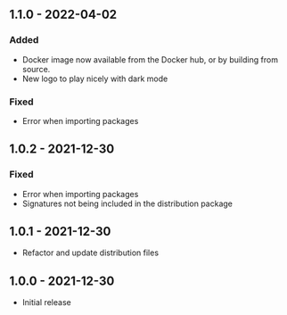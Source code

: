 ## 1.1.0 - 2022-04-02
### Added
- Docker image now available from the Docker hub, or by building from source.
- New logo to play nicely with dark mode
### Fixed
- Error when importing packages

## 1.0.2 - 2021-12-30
### Fixed
- Error when importing packages
- Signatures not being included in the distribution package

## 1.0.1 - 2021-12-30
- Refactor and update distribution files

## 1.0.0 - 2021-12-30
- Initial release

